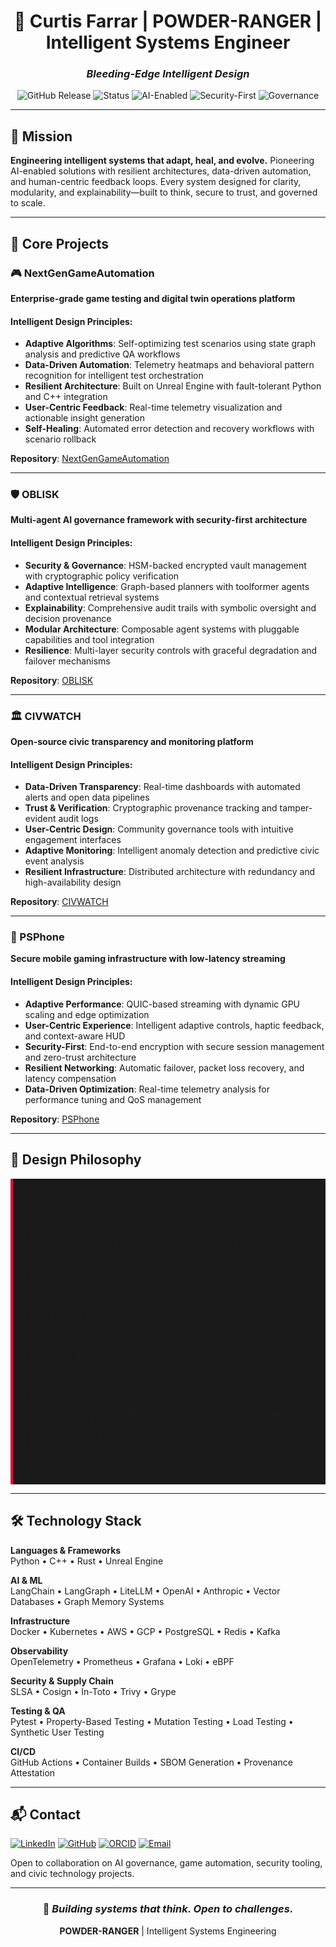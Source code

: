 <div align="center">

# 🔴 Curtis Farrar | POWDER-RANGER | Intelligent Systems Engineer

### *Bleeding-Edge Intelligent Design*

![GitHub Release](https://img.shields.io/github/v/release/POWDER-RANGER/POWDER-RANGER?display_name=tag&labelColor=8B0000&color=DC143C)
![Status](https://img.shields.io/badge/status-active-DC143C?labelColor=1a1a1a)
![AI-Enabled](https://img.shields.io/badge/AI-Enabled-DC143C?labelColor=1a1a1a)
![Security-First](https://img.shields.io/badge/Security-First-8B0000?labelColor=1a1a1a)
![Governance](https://img.shields.io/badge/Governance-Built--In-DC143C?labelColor=1a1a1a)

</div>

---

## 🎯 Mission

**Engineering intelligent systems that adapt, heal, and evolve.** Pioneering AI-enabled solutions with resilient architectures, data-driven automation, and human-centric feedback loops. Every system designed for clarity, modularity, and explainability—built to think, secure to trust, and governed to scale.

---

## 🧠 Core Projects

### 🎮 NextGenGameAutomation
**Enterprise-grade game testing and digital twin operations platform**

#### Intelligent Design Principles:
- **Adaptive Algorithms**: Self-optimizing test scenarios using state graph analysis and predictive QA workflows
- **Data-Driven Automation**: Telemetry heatmaps and behavioral pattern recognition for intelligent test orchestration
- **Resilient Architecture**: Built on Unreal Engine with fault-tolerant Python and C++ integration
- **User-Centric Feedback**: Real-time telemetry visualization and actionable insight generation
- **Self-Healing**: Automated error detection and recovery workflows with scenario rollback

**Repository**: [NextGenGameAutomation](https://github.com/POWDER-RANGER/NextGenGameAutomation)

---

### 🛡️ OBLISK
**Multi-agent AI governance framework with security-first architecture**

#### Intelligent Design Principles:
- **Security & Governance**: HSM-backed encrypted vault management with cryptographic policy verification
- **Adaptive Intelligence**: Graph-based planners with toolformer agents and contextual retrieval systems
- **Explainability**: Comprehensive audit trails with symbolic oversight and decision provenance
- **Modular Architecture**: Composable agent systems with pluggable capabilities and tool integration
- **Resilience**: Multi-layer security controls with graceful degradation and failover mechanisms

**Repository**: [OBLISK](https://github.com/POWDER-RANGER/OBLISK)

---

### 🏛️ CIVWATCH
**Open-source civic transparency and monitoring platform**

#### Intelligent Design Principles:
- **Data-Driven Transparency**: Real-time dashboards with automated alerts and open data pipelines
- **Trust & Verification**: Cryptographic provenance tracking and tamper-evident audit logs
- **User-Centric Design**: Community governance tools with intuitive engagement interfaces
- **Adaptive Monitoring**: Intelligent anomaly detection and predictive civic event analysis
- **Resilient Infrastructure**: Distributed architecture with redundancy and high-availability design

**Repository**: [CIVWATCH](https://github.com/POWDER-RANGER/CIVWATCH)

---

### 📱 PSPhone
**Secure mobile gaming infrastructure with low-latency streaming**

#### Intelligent Design Principles:
- **Adaptive Performance**: QUIC-based streaming with dynamic GPU scaling and edge optimization
- **User-Centric Experience**: Intelligent adaptive controls, haptic feedback, and context-aware HUD
- **Security-First**: End-to-end encryption with secure session management and zero-trust architecture
- **Resilient Networking**: Automatic failover, packet loss recovery, and latency compensation
- **Data-Driven Optimization**: Real-time telemetry analysis for performance tuning and QoS management

**Repository**: [PSPhone](https://github.com/POWDER-RANGER/PSPhone)

---

## 🧭 Design Philosophy

<div style="background-color: #1a1a1a; padding: 20px; border-left: 4px solid #DC143C;">

### Principles That Drive Innovation

**🔷 Modularity First**  
Composable systems with clean interfaces—every component independent, every integration seamless.

**🔷 Clarity & Explainability**  
Transparent decision-making, interpretable AI, and comprehensive observability at every layer.

**🔷 Self-Healing & Resilience**  
Systems that anticipate failure, adapt to change, and recover gracefully without human intervention.

**🔷 Security & Governance**  
Zero-trust architecture, cryptographic verification, and policy-driven control from foundation to deployment.

**🔷 Data-Driven Intelligence**  
Every decision backed by telemetry, every optimization guided by evidence, every insight actionable.

**🔷 Human-Centric Automation**  
AI that amplifies human capability—building trust through transparency, control, and ethical design.

</div>

---

## 🛠️ Technology Stack

**Languages & Frameworks**  
Python • C++ • Rust • Unreal Engine

**AI & ML**  
LangChain • LangGraph • LiteLLM • OpenAI • Anthropic • Vector Databases • Graph Memory Systems

**Infrastructure**  
Docker • Kubernetes • AWS • GCP • PostgreSQL • Redis • Kafka

**Observability**  
OpenTelemetry • Prometheus • Grafana • Loki • eBPF

**Security & Supply Chain**  
SLSA • Cosign • In-Toto • Trivy • Grype

**Testing & QA**  
Pytest • Property-Based Testing • Mutation Testing • Load Testing • Synthetic User Testing

**CI/CD**  
GitHub Actions • Container Builds • SBOM Generation • Provenance Attestation

---

## 📬 Contact

[![LinkedIn](https://img.shields.io/badge/LinkedIn-Connect-DC143C?style=for-the-badge&logo=linkedin&labelColor=1a1a1a)](https://www.linkedin.com/in/curtis-farrar)
[![GitHub](https://img.shields.io/badge/GitHub-Follow-DC143C?style=for-the-badge&logo=github&labelColor=1a1a1a)](https://github.com/POWDER-RANGER)
[![ORCID](https://img.shields.io/badge/ORCID-Profile-DC143C?style=for-the-badge&logo=orcid&labelColor=1a1a1a)](https://orcid.org/0009-0008-9273-2458)
[![Email](https://img.shields.io/badge/Email-Contact-DC143C?style=for-the-badge&logo=gmail&labelColor=1a1a1a)](mailto:curtiscf2006@gmail.com)

Open to collaboration on AI governance, game automation, security tooling, and civic technology projects.

---

<div align="center">

### 🔴 *Building systems that think. Open to challenges.*

**POWDER-RANGER** | Intelligent Systems Engineering

</div>
